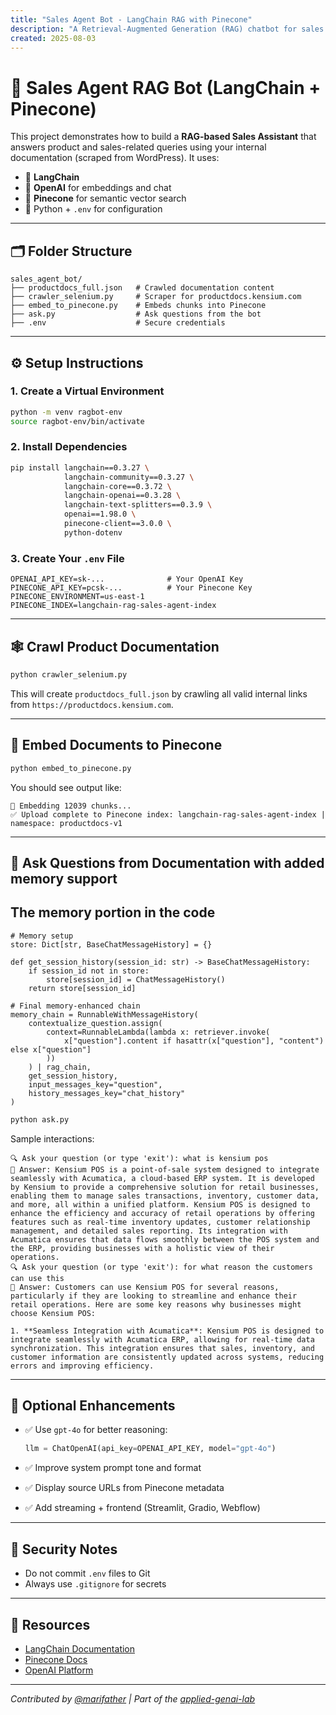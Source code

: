 ```yaml
---
title: "Sales Agent Bot - LangChain RAG with Pinecone"
description: "A Retrieval-Augmented Generation (RAG) chatbot for sales documentation queries using LangChain, OpenAI, and Pinecone."
created: 2025-08-03
---
```


# 💼 Sales Agent RAG Bot (LangChain + Pinecone)

This project demonstrates how to build a **RAG-based Sales Assistant** that answers product and sales-related queries using your internal documentation (scraped from WordPress). It uses:

- 🧠 **LangChain**
- 🧾 **OpenAI** for embeddings and chat
- 🧱 **Pinecone** for semantic vector search
- 🐍 Python + `.env` for configuration

---

## 🗂 Folder Structure

```
sales_agent_bot/
├── productdocs_full.json   # Crawled documentation content
├── crawler_selenium.py     # Scraper for productdocs.kensium.com
├── embed_to_pinecone.py    # Embeds chunks into Pinecone
├── ask.py                  # Ask questions from the bot
├── .env                    # Secure credentials
```

---

## ⚙️ Setup Instructions

### 1. Create a Virtual Environment

```bash
python -m venv ragbot-env
source ragbot-env/bin/activate
```

### 2. Install Dependencies

```bash
pip install langchain==0.3.27 \
            langchain-community==0.3.27 \
            langchain-core==0.3.72 \
            langchain-openai==0.3.28 \
            langchain-text-splitters==0.3.9 \
            openai==1.98.0 \
            pinecone-client==3.0.0 \
            python-dotenv
```

### 3. Create Your `.env` File

```env
OPENAI_API_KEY=sk-...              # Your OpenAI Key
PINECONE_API_KEY=pcsk-...          # Your Pinecone Key
PINECONE_ENVIRONMENT=us-east-1
PINECONE_INDEX=langchain-rag-sales-agent-index
```

---

## 🕸️ Crawl Product Documentation

```bash
python crawler_selenium.py
```

This will create `productdocs_full.json` by crawling all valid internal links from `https://productdocs.kensium.com`.

---

## 🧠 Embed Documents to Pinecone

```bash
python embed_to_pinecone.py
```

You should see output like:

```
🔢 Embedding 12039 chunks...
✅ Upload complete to Pinecone index: langchain-rag-sales-agent-index | namespace: productdocs-v1
```

---

## 💬 Ask Questions from Documentation with added memory support

## The memory portion in the code
```
# Memory setup
store: Dict[str, BaseChatMessageHistory] = {}

def get_session_history(session_id: str) -> BaseChatMessageHistory:
    if session_id not in store:
        store[session_id] = ChatMessageHistory()
    return store[session_id]

# Final memory-enhanced chain
memory_chain = RunnableWithMessageHistory(
    contextualize_question.assign(
        context=RunnableLambda(lambda x: retriever.invoke(
            x["question"].content if hasattr(x["question"], "content") else x["question"]
        ))
    ) | rag_chain,
    get_session_history,
    input_messages_key="question",
    history_messages_key="chat_history"
)
```

```bash
python ask.py
```

Sample interactions:

```
🔍 Ask your question (or type 'exit'): what is kensium pos
🧠 Answer: Kensium POS is a point-of-sale system designed to integrate seamlessly with Acumatica, a cloud-based ERP system. It is developed by Kensium to provide a comprehensive solution for retail businesses, enabling them to manage sales transactions, inventory, customer data, and more, all within a unified platform. Kensium POS is designed to enhance the efficiency and accuracy of retail operations by offering features such as real-time inventory updates, customer relationship management, and detailed sales reporting. Its integration with Acumatica ensures that data flows smoothly between the POS system and the ERP, providing businesses with a holistic view of their operations.
🔍 Ask your question (or type 'exit'): for what reason the customers can use this
🧠 Answer: Customers can use Kensium POS for several reasons, particularly if they are looking to streamline and enhance their retail operations. Here are some key reasons why businesses might choose Kensium POS:

1. **Seamless Integration with Acumatica**: Kensium POS is designed to integrate seamlessly with Acumatica ERP, allowing for real-time data synchronization. This integration ensures that sales, inventory, and customer information are consistently updated across systems, reducing errors and improving efficiency.
```

---

## 🌟 Optional Enhancements

- ✅ Use `gpt-4o` for better reasoning:
  ```python
  llm = ChatOpenAI(api_key=OPENAI_API_KEY, model="gpt-4o")
  ```

- ✅ Improve system prompt tone and format
- ✅ Display source URLs from Pinecone metadata
- ✅ Add streaming + frontend (Streamlit, Gradio, Webflow)

---

## 🚫 Security Notes

- Do not commit `.env` files to Git
- Always use `.gitignore` for secrets

---

## 📌 Resources

- [LangChain Documentation](https://docs.langchain.com/)
- [Pinecone Docs](https://docs.pinecone.io/)
- [OpenAI Platform](https://platform.openai.com/)

---

_Contributed by [@marifather](https://github.com/marifather) | Part of the [applied-genai-lab](https://github.com/marifather/applied-genai-lab)_

